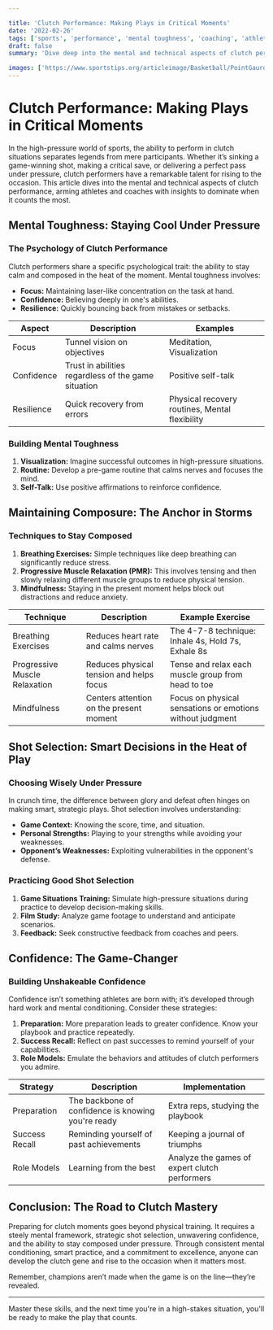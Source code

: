 ```yaml
---

title: 'Clutch Performance: Making Plays in Critical Moments'
date: '2022-02-26'
tags: ['sports', 'performance', 'mental toughness', 'coaching', 'athlete', 'clutch moments', 'shot selection', 'confidence', 'composure']
draft: false
summary: 'Dive deep into the mental and technical aspects of clutch performance in sports, and learn the secrets to excel when the stakes are highest.'

images: ['https://www.sportstips.org/articleimage/Basketball/PointGaurd/clutch_performance_making_plays_in_critical_moments.webp']
---
```


# Clutch Performance: Making Plays in Critical Moments

In the high-pressure world of sports, the ability to perform in clutch situations separates legends from mere participants. Whether it’s sinking a game-winning shot, making a critical save, or delivering a perfect pass under pressure, clutch performers have a remarkable talent for rising to the occasion. This article dives into the mental and technical aspects of clutch performance, arming athletes and coaches with insights to dominate when it counts the most.

## Mental Toughness: Staying Cool Under Pressure

### The Psychology of Clutch Performance

Clutch performers share a specific psychological trait: the ability to stay calm and composed in the heat of the moment. Mental toughness involves:

- **Focus:** Maintaining laser-like concentration on the task at hand.
- **Confidence:** Believing deeply in one's abilities.
- **Resilience:** Quickly bouncing back from mistakes or setbacks.

<p align="center">

| Aspect      | Description                                               | Examples               |
|-------------|-----------------------------------------------------------|------------------------|
| Focus       | Tunnel vision on objectives                              | Meditation, Visualization |
| Confidence  | Trust in abilities regardless of the game situation       | Positive self-talk     |
| Resilience  | Quick recovery from errors                                | Physical recovery routines, Mental flexibility |

</p>

### Building Mental Toughness

1. **Visualization:** Imagine successful outcomes in high-pressure situations.
2. **Routine:** Develop a pre-game routine that calms nerves and focuses the mind.
3. **Self-Talk:** Use positive affirmations to reinforce confidence.

## Maintaining Composure: The Anchor in Storms

### Techniques to Stay Composed

1. **Breathing Exercises:** Simple techniques like deep breathing can significantly reduce stress.
2. **Progressive Muscle Relaxation (PMR):** This involves tensing and then slowly relaxing different muscle groups to reduce physical tension.
3. **Mindfulness:** Staying in the present moment helps block out distractions and reduce anxiety.

<p align="center">

| Technique                 | Description                                   | Example Exercise                                 |
|---------------------------|-----------------------------------------------|-------------------------------------------------|
| Breathing Exercises       | Reduces heart rate and calms nerves           | The 4-7-8 technique: Inhale 4s, Hold 7s, Exhale 8s |
| Progressive Muscle Relaxation| Reduces physical tension and helps focus   | Tense and relax each muscle group from head to toe |
| Mindfulness               | Centers attention on the present moment       | Focus on physical sensations or emotions without judgment |

</p>

## Shot Selection: Smart Decisions in the Heat of Play

### Choosing Wisely Under Pressure

In crunch time, the difference between glory and defeat often hinges on making smart, strategic plays. Shot selection involves understanding:

- **Game Context:** Knowing the score, time, and situation.
- **Personal Strengths:** Playing to your strengths while avoiding your weaknesses.
- **Opponent’s Weaknesses:** Exploiting vulnerabilities in the opponent's defense.

### Practicing Good Shot Selection

1. **Game Situations Training:** Simulate high-pressure situations during practice to develop decision-making skills.
2. **Film Study:** Analyze game footage to understand and anticipate scenarios.
3. **Feedback:** Seek constructive feedback from coaches and peers.

## Confidence: The Game-Changer

### Building Unshakeable Confidence

Confidence isn’t something athletes are born with; it’s developed through hard work and mental conditioning. Consider these strategies:

1. **Preparation:** More preparation leads to greater confidence. Know your playbook and practice repeatedly.
2. **Success Recall:** Reflect on past successes to remind yourself of your capabilities.
3. **Role Models:** Emulate the behaviors and attitudes of clutch performers you admire.

<p align="center">

| Strategy        | Description                                       | Implementation                 |
|-----------------|---------------------------------------------------|--------------------------------|
| Preparation     | The backbone of confidence is knowing you're ready| Extra reps, studying the playbook| 
| Success Recall  | Reminding yourself of past achievements           | Keeping a journal of triumphs   |
| Role Models     | Learning from the best                            | Analyze the games of expert clutch performers|

</p>

## Conclusion: The Road to Clutch Mastery

Preparing for clutch moments goes beyond physical training. It requires a steely mental framework, strategic shot selection, unwavering confidence, and the ability to stay composed under pressure. Through consistent mental conditioning, smart practice, and a commitment to excellence, anyone can develop the clutch gene and rise to the occasion when it matters most.

Remember, champions aren’t made when the game is on the line—they’re revealed.

---

Master these skills, and the next time you're in a high-stakes situation, you'll be ready to make the play that counts.